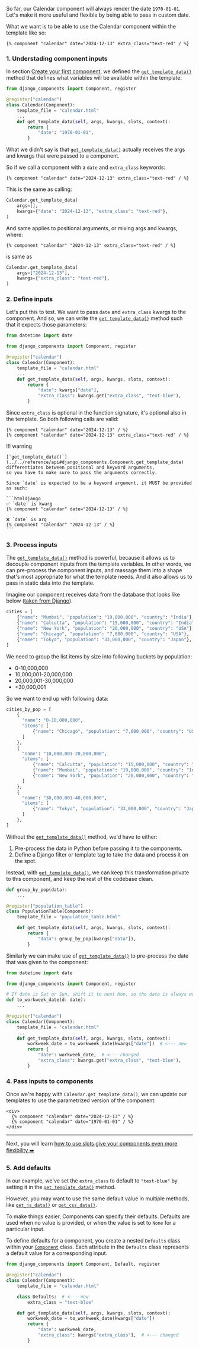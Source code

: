 So far, our Calendar component will always render the date `1970-01-01`. Let's make it more useful and flexible
by being able to pass in custom date.

What we want is to be able to use the Calendar component within the template like so:

```htmldjango
{% component "calendar" date="2024-12-13" extra_class="text-red" / %}
```

### 1. Understading component inputs

In section [Create your first component](../your_first_component), we defined
the [`get_template_data()`](../../reference/api#django_components.Component.get_template_data) method
that defines what variables will be available within the template:

```python title="[project root]/components/calendar/calendar.py"
from django_components import Component, register

@register("calendar")
class Calendar(Component):
    template_file = "calendar.html"
    ...
    def get_template_data(self, args, kwargs, slots, context):
        return {
            "date": "1970-01-01",
        }
```

What we didn't say is that [`get_template_data()`](../../reference/api#django_components.Component.get_template_data)
actually receives the args and kwargs that were passed to a component.

So if we call a component with a `date` and `extra_class` keywords:

```htmldjango
{% component "calendar" date="2024-12-13" extra_class="text-red" / %}
```

This is the same as calling:

```py
Calendar.get_template_data(
    args=[],
    kwargs={"date": "2024-12-13", "extra_class": "text-red"},
)
```

And same applies to positional arguments, or mixing args and kwargs, where:

```htmldjango
{% component "calendar" "2024-12-13" extra_class="text-red" / %}
```

is same as

```py
Calendar.get_template_data(
    args=["2024-12-13"],
    kwargs={"extra_class": "text-red"},
)
```

### 2. Define inputs

Let's put this to test. We want to pass `date` and `extra_class` kwargs to the component.
And so, we can write the [`get_template_data()`](../../reference/api#django_components.Component.get_template_data)
method such that it expects those parameters:

```python title="[project root]/components/calendar/calendar.py"
from datetime import date

from django_components import Component, register

@register("calendar")
class Calendar(Component):
    template_file = "calendar.html"
    ...
    def get_template_data(self, args, kwargs, slots, context):
        return {
            "date": kwargs["date"],
            "extra_class": kwargs.get("extra_class", "text-blue"),
        }
```

Since `extra_class` is optional in the function signature, it's optional also in the template.
So both following calls are valid:

```htmldjango
{% component "calendar" date="2024-12-13" / %}
{% component "calendar" date="2024-12-13" extra_class="text-red" / %}
```

!!! warning

    [`get_template_data()`](../../reference/api#django_components.Component.get_template_data)
    differentiates between positional and keyword arguments,
    so you have to make sure to pass the arguments correctly.

    Since `date` is expected to be a keyword argument, it MUST be provided as such:

    ```htmldjango
    ✅ `date` is kwarg
    {% component "calendar" date="2024-12-13" / %}

    ❌ `date` is arg
    {% component "calendar" "2024-12-13" / %}
    ```

### 3. Process inputs

The [`get_template_data()`](../../reference/api#django_components.Component.get_template_data)
method is powerful, because it allows us to decouple
component inputs from the template variables. In other words, we can pre-process
the component inputs, and massage them into a shape that's most appropriate for
what the template needs. And it also allows us to pass in static data into the template.

Imagine our component receives data from the database that looks like below
([taken from Django](https://docs.djangoproject.com/en/5.2/ref/templates/builtins/#regroup)).

```py
cities = [
    {"name": "Mumbai", "population": "19,000,000", "country": "India"},
    {"name": "Calcutta", "population": "15,000,000", "country": "India"},
    {"name": "New York", "population": "20,000,000", "country": "USA"},
    {"name": "Chicago", "population": "7,000,000", "country": "USA"},
    {"name": "Tokyo", "population": "33,000,000", "country": "Japan"},
]
```

We need to group the list items by size into following buckets by population:

- 0-10,000,000
- 10,000,001-20,000,000
- 20,000,001-30,000,000
- +30,000,001

So we want to end up with following data:

```py
cities_by_pop = [
    {
      "name": "0-10,000,000",
      "items": [
          {"name": "Chicago", "population": "7,000,000", "country": "USA"},
      ]
    },
    {
      "name": "10,000,001-20,000,000",
      "items": [
          {"name": "Calcutta", "population": "15,000,000", "country": "India"},
          {"name": "Mumbai", "population": "19,000,000", "country": "India"},
          {"name": "New York", "population": "20,000,000", "country": "USA"},
      ]
    },
    {
      "name": "30,000,001-40,000,000",
      "items": [
          {"name": "Tokyo", "population": "33,000,000", "country": "Japan"},
      ]
    },
]
```

Without the [`get_template_data()`](../../reference/api#django_components.Component.get_template_data) method,
we'd have to either:

1. Pre-process the data in Python before passing it to the components.
2. Define a Django filter or template tag to take the data and process it on the spot.

Instead, with [`get_template_data()`](../../reference/api#django_components.Component.get_template_data),
we can keep this transformation private to this component,
and keep the rest of the codebase clean.

```py
def group_by_pop(data):
    ...

@register("population_table")
class PopulationTable(Component):
    template_file = "population_table.html"

    def get_template_data(self, args, kwargs, slots, context):
        return {
            "data": group_by_pop(kwargs["data"]),
        }
```

Similarly we can make use of [`get_template_data()`](../../reference/api#django_components.Component.get_template_data)
to pre-process the date that was given to the component:

```python title="[project root]/components/calendar/calendar.py"
from datetime import date

from django_components import Component, register

# If date is Sat or Sun, shift it to next Mon, so the date is always workweek.
def to_workweek_date(d: date):
    ...

@register("calendar")
class Calendar(Component):
    template_file = "calendar.html"
    ...
    def get_template_data(self, args, kwargs, slots, context):
        workweek_date = to_workweek_date(kwargs["date"])  # <--- new
        return {
            "date": workweek_date,  # <--- changed
            "extra_class": kwargs.get("extra_class", "text-blue"),
        }
```

### 4. Pass inputs to components

Once we're happy with `Calendar.get_template_data()`, we can update our templates to use
the parametrized version of the component:

```htmldjango
<div>
  {% component "calendar" date="2024-12-13" / %}
  {% component "calendar" date="1970-01-01" / %}
</div>
```

---

Next, you will learn [how to use slots give your components even more flexibility ➡️](./adding_slots.md)

### 5. Add defaults

In our example, we've set the `extra_class` to default to `"text-blue"` by setting it in the
[`get_template_data()`](../../reference/api#django_components.Component.get_template_data)
method.

However, you may want to use the same default value in multiple methods, like
[`get_js_data()`](../../reference/api#django_components.Component.get_js_data)
or [`get_css_data()`](../../reference/api#django_components.Component.get_css_data).

To make things easier, Components can specify their defaults. Defaults are used when
no value is provided, or when the value is set to `None` for a particular input.

To define defaults for a component, you create a nested `Defaults` class within your
[`Component`](../../reference/api#django_components.Component) class.
Each attribute in the `Defaults` class represents a default value for a corresponding input.

```py
from django_components import Component, Default, register

@register("calendar")
class Calendar(Component):
    template_file = "calendar.html"

    class Defaults:  # <--- new
        extra_class = "text-blue"

    def get_template_data(self, args, kwargs, slots, context):
        workweek_date = to_workweek_date(kwargs["date"])
        return {
            "date": workweek_date,
            "extra_class": kwargs["extra_class"],  # <--- changed
        }
```
